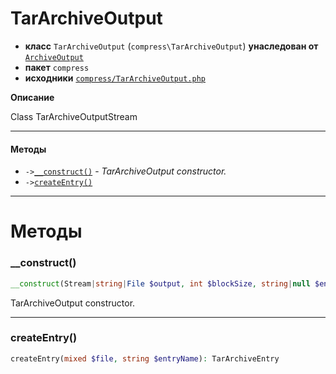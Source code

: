 # TarArchiveOutput

- **класс** `TarArchiveOutput` (`compress\TarArchiveOutput`) **унаследован от** [`ArchiveOutput`](https://github.com/jphp-compiler/jphp/blob/master/jphp-compress-ext/api-docs/classes/compress/ArchiveOutput.ru.md)
- **пакет** `compress`
- **исходники** [`compress/TarArchiveOutput.php`](./src/main/resources/JPHP-INF/sdk/compress/TarArchiveOutput.php)

**Описание**

Class TarArchiveOutputStream

---

#### Методы

- `->`[`__construct()`](#method-__construct) - _TarArchiveOutput constructor._
- `->`[`createEntry()`](#method-createentry)

---
# Методы

<a name="method-__construct"></a>

### __construct()
```php
__construct(Stream|string|File $output, int $blockSize, string|null $encoding): void
```
TarArchiveOutput constructor.

---

<a name="method-createentry"></a>

### createEntry()
```php
createEntry(mixed $file, string $entryName): TarArchiveEntry
```